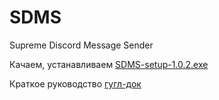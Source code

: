 # SDMS
Supreme Discord Message Sender

Качаем, устанавливаем [SDMS-setup-1.0.2.exe](https://cdn.discordapp.com/attachments/336441220068933633/338143038952046592/SDMS-setup-1.0.2.exe)

Краткое руководство [гугл-док](https://docs.google.com/document/d/1AXbYkoHbksSQ6NkfFwdvb9qxhb8aXeUYtUWgdtIhkdM)
